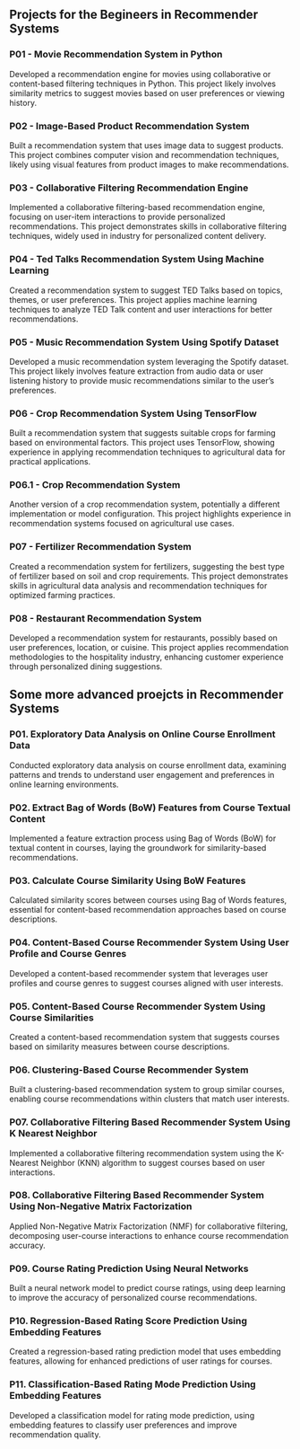 
## Projects for the Begineers in Recommender Systems
### P01 - Movie Recommendation System in Python
Developed a recommendation engine for movies using collaborative or content-based filtering techniques in Python. This project likely involves similarity metrics to suggest movies based on user preferences or viewing history.

### P02 - Image-Based Product Recommendation System
Built a recommendation system that uses image data to suggest products. This project combines computer vision and recommendation techniques, likely using visual features from product images to make recommendations.

### P03 - Collaborative Filtering Recommendation Engine
Implemented a collaborative filtering-based recommendation engine, focusing on user-item interactions to provide personalized recommendations. This project demonstrates skills in collaborative filtering techniques, widely used in industry for personalized content delivery.

### P04 - Ted Talks Recommendation System Using Machine Learning
Created a recommendation system to suggest TED Talks based on topics, themes, or user preferences. This project applies machine learning techniques to analyze TED Talk content and user interactions for better recommendations.

### P05 - Music Recommendation System Using Spotify Dataset
Developed a music recommendation system leveraging the Spotify dataset. This project likely involves feature extraction from audio data or user listening history to provide music recommendations similar to the user’s preferences.

### P06 - Crop Recommendation System Using TensorFlow
Built a recommendation system that suggests suitable crops for farming based on environmental factors. This project uses TensorFlow, showing experience in applying recommendation techniques to agricultural data for practical applications.

### P06.1 - Crop Recommendation System
Another version of a crop recommendation system, potentially a different implementation or model configuration. This project highlights experience in recommendation systems focused on agricultural use cases.

### P07 - Fertilizer Recommendation System
Created a recommendation system for fertilizers, suggesting the best type of fertilizer based on soil and crop requirements. This project demonstrates skills in agricultural data analysis and recommendation techniques for optimized farming practices.


### P08 - Restaurant Recommendation System
Developed a recommendation system for restaurants, possibly based on user preferences, location, or cuisine. This project applies recommendation methodologies to the hospitality industry, enhancing customer experience through personalized dining suggestions.




## Some more advanced proejcts in Recommender Systems
### P01. Exploratory Data Analysis on Online Course Enrollment Data
Conducted exploratory data analysis on course enrollment data, examining patterns and trends to understand user engagement and preferences in online learning environments.

### P02. Extract Bag of Words (BoW) Features from Course Textual Content
Implemented a feature extraction process using Bag of Words (BoW) for textual content in courses, laying the groundwork for similarity-based recommendations.

### P03. Calculate Course Similarity Using BoW Features
Calculated similarity scores between courses using Bag of Words features, essential for content-based recommendation approaches based on course descriptions.

### P04. Content-Based Course Recommender System Using User Profile and Course Genres
Developed a content-based recommender system that leverages user profiles and course genres to suggest courses aligned with user interests.

### P05. Content-Based Course Recommender System Using Course Similarities
Created a content-based recommendation system that suggests courses based on similarity measures between course descriptions.

### P06. Clustering-Based Course Recommender System
Built a clustering-based recommendation system to group similar courses, enabling course recommendations within clusters that match user interests.

### P07. Collaborative Filtering Based Recommender System Using K Nearest Neighbor
Implemented a collaborative filtering recommendation system using the K-Nearest Neighbor (KNN) algorithm to suggest courses based on user interactions.

### P08. Collaborative Filtering Based Recommender System Using Non-Negative Matrix Factorization
Applied Non-Negative Matrix Factorization (NMF) for collaborative filtering, decomposing user-course interactions to enhance course recommendation accuracy.

### P09. Course Rating Prediction Using Neural Networks
Built a neural network model to predict course ratings, using deep learning to improve the accuracy of personalized course recommendations.

### P10. Regression-Based Rating Score Prediction Using Embedding Features
Created a regression-based rating prediction model that uses embedding features, allowing for enhanced predictions of user ratings for courses.

### P11. Classification-Based Rating Mode Prediction Using Embedding Features
Developed a classification model for rating mode prediction, using embedding features to classify user preferences and improve recommendation quality.



















